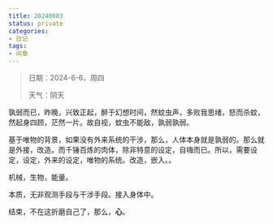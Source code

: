 ```yaml
---
title: 20240603
status: private
categories:
- 日记
tags:
- 间章
---
```


>日期：2024-6-6，周四
>
>天气：阴天

孰弱而已，昨晚，兴致正起，醉于幻想时间，然蚊虫声，多败我思绪，怒而杀蚊，然起身四顾，茫然一片。故自视，蚊虫不能敌，孰弱孰弱。

基于唯物的背景，如果没有外来系统的干涉，那么，人体本身就是孰弱的。那么就是外接，改造。而千锤百炼的肉体，除非特意的设定，自嗨而已。所以，需要设定，设定，外来的设定，唯物的系统。改造，嵌入。。

机械，生物，能量。

本质，无非观测手段与干涉手段。接入身体中。

结束，不在这折磨自己了，那么，**心**。
